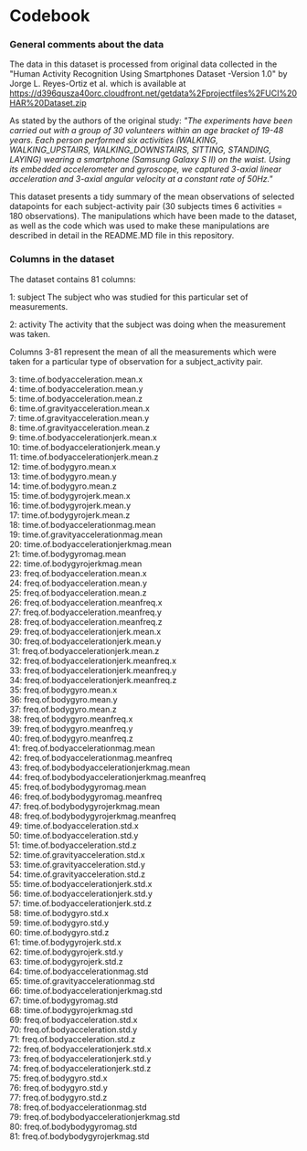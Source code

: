 # Codebook

### General comments about the data
The data in this dataset is processed from original data collected in the "Human Activity Recognition Using Smartphones Dataset -Version 1.0" by Jorge L. Reyes-Ortiz et al. which is available at https://d396qusza40orc.cloudfront.net/getdata%2Fprojectfiles%2FUCI%20HAR%20Dataset.zip

As stated by the authors of the original study:
*"The experiments have been carried out with a group of 30 volunteers within an age bracket of 19-48 years. Each person performed six activities (WALKING, WALKING_UPSTAIRS, WALKING_DOWNSTAIRS, SITTING, STANDING, LAYING) wearing a smartphone (Samsung Galaxy S II) on the waist. Using its embedded accelerometer and gyroscope, we captured 3-axial linear acceleration and 3-axial angular velocity at a constant rate of 50Hz."*

This dataset presents a tidy summary of the mean observations of selected datapoints for each subject-activity pair (30 subjects times 6 activities = 180 observations).
The manipulations which have been made to the dataset, as well as the code which was used to make these manipulations are described in detail in the README.MD file in this repository.
### Columns in the dataset
The dataset contains 81 columns:

1: subject
The subject who was studied for this particular set of measurements.

2: activity
The activity that the subject was doing when the measurement was taken.

Columns 3-81 represent the mean of all the measurements which were taken for a particular type of observation for a subject_activity pair.

3: time.of.bodyacceleration.mean.x  
4: time.of.bodyacceleration.mean.y  
5: time.of.bodyacceleration.mean.z  
6: time.of.gravityacceleration.mean.x  
7: time.of.gravityacceleration.mean.y  
8: time.of.gravityacceleration.mean.z  
9: time.of.bodyaccelerationjerk.mean.x  
10: time.of.bodyaccelerationjerk.mean.y  
11: time.of.bodyaccelerationjerk.mean.z  
12: time.of.bodygyro.mean.x  
13: time.of.bodygyro.mean.y  
14: time.of.bodygyro.mean.z  
15: time.of.bodygyrojerk.mean.x  
16: time.of.bodygyrojerk.mean.y  
17: time.of.bodygyrojerk.mean.z  
18: time.of.bodyaccelerationmag.mean  
19: time.of.gravityaccelerationmag.mean  
20: time.of.bodyaccelerationjerkmag.mean  
21: time.of.bodygyromag.mean  
22: time.of.bodygyrojerkmag.mean  
23: freq.of.bodyacceleration.mean.x  
24: freq.of.bodyacceleration.mean.y  
25: freq.of.bodyacceleration.mean.z  
26: freq.of.bodyacceleration.meanfreq.x  
27: freq.of.bodyacceleration.meanfreq.y  
28: freq.of.bodyacceleration.meanfreq.z  
29: freq.of.bodyaccelerationjerk.mean.x  
30: freq.of.bodyaccelerationjerk.mean.y  
31: freq.of.bodyaccelerationjerk.mean.z  
32: freq.of.bodyaccelerationjerk.meanfreq.x  
33: freq.of.bodyaccelerationjerk.meanfreq.y  
34: freq.of.bodyaccelerationjerk.meanfreq.z  
35: freq.of.bodygyro.mean.x  
36: freq.of.bodygyro.mean.y  
37: freq.of.bodygyro.mean.z  
38: freq.of.bodygyro.meanfreq.x  
39: freq.of.bodygyro.meanfreq.y  
40: freq.of.bodygyro.meanfreq.z  
41: freq.of.bodyaccelerationmag.mean  
42: freq.of.bodyaccelerationmag.meanfreq  
43: freq.of.bodybodyaccelerationjerkmag.mean  
44: freq.of.bodybodyaccelerationjerkmag.meanfreq  
45: freq.of.bodybodygyromag.mean  
46: freq.of.bodybodygyromag.meanfreq  
47: freq.of.bodybodygyrojerkmag.mean  
48: freq.of.bodybodygyrojerkmag.meanfreq  
49: time.of.bodyacceleration.std.x  
50: time.of.bodyacceleration.std.y  
51: time.of.bodyacceleration.std.z  
52: time.of.gravityacceleration.std.x  
53: time.of.gravityacceleration.std.y  
54: time.of.gravityacceleration.std.z  
55: time.of.bodyaccelerationjerk.std.x  
56: time.of.bodyaccelerationjerk.std.y  
57: time.of.bodyaccelerationjerk.std.z  
58: time.of.bodygyro.std.x  
59: time.of.bodygyro.std.y  
60: time.of.bodygyro.std.z  
61: time.of.bodygyrojerk.std.x  
62: time.of.bodygyrojerk.std.y  
63: time.of.bodygyrojerk.std.z  
64: time.of.bodyaccelerationmag.std  
65: time.of.gravityaccelerationmag.std  
66: time.of.bodyaccelerationjerkmag.std  
67: time.of.bodygyromag.std  
68: time.of.bodygyrojerkmag.std  
69: freq.of.bodyacceleration.std.x  
70: freq.of.bodyacceleration.std.y  
71: freq.of.bodyacceleration.std.z  
72: freq.of.bodyaccelerationjerk.std.x  
73: freq.of.bodyaccelerationjerk.std.y  
74: freq.of.bodyaccelerationjerk.std.z  
75: freq.of.bodygyro.std.x  
76: freq.of.bodygyro.std.y  
77: freq.of.bodygyro.std.z  
78: freq.of.bodyaccelerationmag.std  
79: freq.of.bodybodyaccelerationjerkmag.std  
80: freq.of.bodybodygyromag.std  
81: freq.of.bodybodygyrojerkmag.std  
